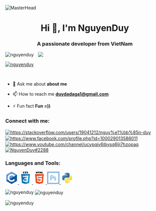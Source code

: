 ![MasterHead](https://raw.githubusercontent.com/gist/krushndayshmookh/9fb70798bb71b38fd7ec9cee788b8c7c/raw/4d74ce241b1a24864bbf9ea1733f8f142490a5c6/bongo-cat.gif)
<h1 align="center">Hi 👋, I'm NguyenDuy</h1>
<h3 align="center">A passionate developer from VietNam</h3>
<img align="right" alt"Yourname" width="400" src="https://i.pinimg.com/originals/b1/76/7a/b1767a9e6aeb814387bc69bca5171484.gif">

<p align="left"> <img src="https://komarev.com/ghpvc/?username=nguyenduy&label=Profile%20views&color=0e75b6&style=flat" alt="nguyenduy" /> </p>

<p align="left"> <a href="https://github.com/ryo-ma/github-profile-trophy"><img src="https://github-profile-trophy.vercel.app/?username=nguyenduy" alt="nguyenduy" /></a> </p>

<p align="left"> <a href="https://twitter.com/" target="blank"><img src="https://img.shields.io/twitter/follow/?logo=twitter&style=for-the-badge" alt="" /></a> </p>

- 💬 Ask me about **about me**

- 📫 How to reach me **duydadaga1@gmail.com**

- ⚡ Fun fact **Fun =))**

<h3 align="left">Connect with me:</h3>
<p align="left">
<a href="https://stackoverflow.com/users/https://stackoverflow.com/users/19041212/nguy%e1%bb%85n-duy" target="blank"><img align="center" src="https://raw.githubusercontent.com/rahuldkjain/github-profile-readme-generator/master/src/images/icons/Social/stack-overflow.svg" alt="https://stackoverflow.com/users/19041212/nguy%e1%bb%85n-duy" height="30" width="40" /></a>
<a href="https://fb.com/https://www.facebook.com/profile.php?id=100029013586011" target="blank"><img align="center" src="https://raw.githubusercontent.com/rahuldkjain/github-profile-readme-generator/master/src/images/icons/Social/facebook.svg" alt="https://www.facebook.com/profile.php?id=100029013586011" height="30" width="40" /></a>
<a href="https://www.youtube.com/c/https://www.youtube.com/channel/ucypqjv6ibysq6lji7hzopaq" target="blank"><img align="center" src="https://raw.githubusercontent.com/rahuldkjain/github-profile-readme-generator/master/src/images/icons/Social/youtube.svg" alt="https://www.youtube.com/channel/ucypqjv6ibysq6lji7hzopaq" height="30" width="40" /></a>
<a href="https://discord.gg/NguyenDuy#2288" target="blank"><img align="center" src="https://raw.githubusercontent.com/rahuldkjain/github-profile-readme-generator/master/src/images/icons/Social/discord.svg" alt="NguyenDuy#2288" height="30" width="40" /></a>
</p>

<h3 align="left">Languages and Tools:</h3>
<p align="left"> <a href="https://www.cprogramming.com/" target="_blank" rel="noreferrer"> <img src="https://raw.githubusercontent.com/devicons/devicon/master/icons/c/c-original.svg" alt="c" width="40" height="40"/> </a> <a href="https://www.w3schools.com/css/" target="_blank" rel="noreferrer"> <img src="https://raw.githubusercontent.com/devicons/devicon/master/icons/css3/css3-original-wordmark.svg" alt="css3" width="40" height="40"/> </a> <a href="https://www.w3.org/html/" target="_blank" rel="noreferrer"> <img src="https://raw.githubusercontent.com/devicons/devicon/master/icons/html5/html5-original-wordmark.svg" alt="html5" width="40" height="40"/> </a> <a href="https://www.photoshop.com/en" target="_blank" rel="noreferrer"> <img src="https://raw.githubusercontent.com/devicons/devicon/master/icons/photoshop/photoshop-line.svg" alt="photoshop" width="40" height="40"/> </a> <a href="https://www.python.org" target="_blank" rel="noreferrer"> <img src="https://raw.githubusercontent.com/devicons/devicon/master/icons/python/python-original.svg" alt="python" width="40" height="40"/> </a> </p>

<p><img align="left" src="https://github-readme-stats.vercel.app/api/top-langs?username=nguyenduy&show_icons=true&locale=en&layout=compact" alt="nguyenduy" /></p>

<p>&nbsp;<img align="center" src="https://github-readme-stats.vercel.app/api?username=nguyenduy&show_icons=true&locale=en" alt="nguyenduy" /></p>

<p><img align="center" src="https://github-readme-streak-stats.herokuapp.com/?user=nguyenduy&" alt="nguyenduy" /></p>
